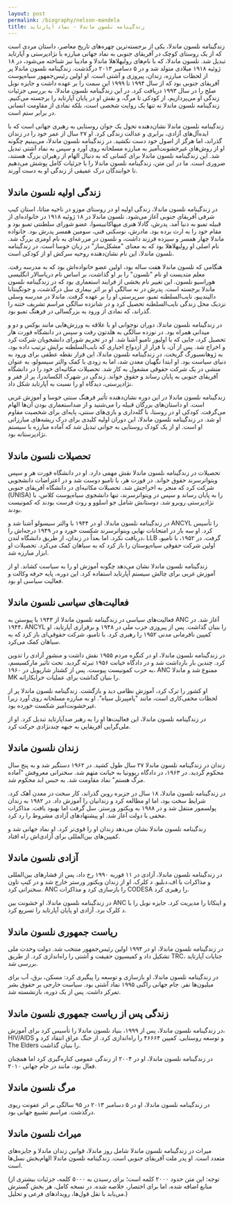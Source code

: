 ```yaml
---
layout: post
permalink: /biography/nelson-mandela
title: زندگینامه نلسون ماندلا - نماد آپارتاید
---
```


زندگینامه نلسون ماندلا، یکی از برجسته‌ترین چهره‌های تاریخ معاصر، داستان مردی است که از یک روستای کوچک در آفریقای جنوبی به نماد جهانی مبارزه با نژادپرستی و آپارتاید تبدیل شد. نلسون ماندلا، که با نام‌های رولیهلاهلا ماندلا و مادیبا نیز شناخته می‌شود، در ۱۸ ژوئیه ۱۹۱۸ میلادی متولد شد و در ۵ دسامبر ۲۰۱۳ درگذشت. زندگینامه نلسون ماندلا پر از لحظات مبارزه، زندان، پیروزی و آشتی است. او اولین رئیس‌جمهور سیاه‌پوست آفریقای جنوبی بود که از سال ۱۹۹۴ تا ۱۹۹۹ این سمت را بر عهده داشت و جایزه نوبل صلح را در سال ۱۹۹۳ دریافت کرد. در این زندگینامه نلسون ماندلا، به بررسی جزئیات زندگی او می‌پردازیم، از کودکی تا مرگ، و نقش او در پایان آپارتاید را برجسته می‌کنیم. زندگینامه نلسون ماندلا نه تنها یک روایت شخصی است، بلکه نمادی از مقاومت انسانی در برابر ستم است.

زندگینامه نلسون ماندلا نشان‌دهنده تحول یک جوان روستایی به رهبری جهانی است که با ایده‌آل‌های آزادی، برابری و عدالت زندگی کرد. او ۲۷ سال از عمر خود را در زندان گذراند، اما هرگز از اصول خود دست نکشید. در زندگینامه نلسون ماندلا، می‌بینیم چگونه او از روش‌های غیرخشونت‌آمیز به مبارزه مسلحانه روی آورد و سپس به نماد آشتی تبدیل شد. این زندگینامه نلسون ماندلا برای کسانی که به دنبال الهام از رهبران بزرگ هستند، ضروری است. ما در این متن، زندگینامه نلسون ماندلا را با جزئیات کامل پوشش می‌دهیم تا خوانندگان درک عمیقی از زندگی او به دست آورند.

## زندگی اولیه نلسون ماندلا

در زندگینامه نلسون ماندلا، زندگی اولیه او در روستای موزو در ناحیه متاتا، استان کیپ شرقی آفریقای جنوبی آغاز می‌شود. نلسون ماندلا در ۱۸ ژوئیه ۱۹۱۸ در خانواده‌ای از قبیله تمبو به دنیا آمد. پدرش، گادلا هنری مپهاکانییسوا، عضو شورای سلطنتی تمبو بود و مقام خود را به ارث برده بود. مادرش، نوسکنی فنی، سومین همسر پدرش بود. خانواده ماندلا چهار همسر و سیزده فرزند داشت، و نلسون در مزرعه‌ای به نام اومزی بزرگ شد. نام اصلی او رولیهلاهلا بود که به معنای "مشکل‌ساز" در زبان خوسا است. در زندگینامه نلسون ماندلا، این نام نشان‌دهنده روحیه سرکش او از کودکی است.

هنگامی که نلسون ماندلا هفت ساله بود، اولین عضو خانواده‌اش بود که به مدرسه رفت. معلم متدیست او نام "نلسون" را بر او گذاشت، بر اساس نام دریاسالار انگلیسی هوراسیو نلسون. این تغییر نام بخشی از فرایند استعماری بود که در زندگینامه نلسون ماندلا برجسته است. پدرش در نه سالگی او بر اثر بیماری سل درگذشت، و جونگینتابا دالیندیبو، نایب‌السلطنه تمبو، سرپرستی او را بر عهده گرفت. ماندلا در مدرسه وسلی نزدیک محل زندگی نایب‌السلطنه تحصیل کرد و در شانزده سالگی مراسم تشریف ختنه را گذراند، که نمادی از ورود به بزرگسالی در فرهنگ تمبو بود.

در زندگینامه نلسون ماندلا، دوران نوجوانی او با علاقه به ورزش‌هایی مانند بوکس و دو و میدانی همراه بود. در نوزده سالگی به هلدتون رفت و سپس در دانشگاه فورت هار تحصیل کرد، جایی که با اولیور تامبو آشنا شد. او در تحریم شورای دانشجویان شرکت کرد و اخراج شد. پس از آن، با فرار از ازدواج اجباری که نایب‌السلطنه برایش ترتیب داده بود، به ژوهانسبورگ گریخت. در زندگینامه نلسون ماندلا، این فرار نقطه عطفی برای ورود به دنیای سیاست بود. او ابتدا نگهبان معدن شد، اما به زودی با کمک والتر سیسولو، به عنوان منشی در یک شرکت حقوقی مشغول به کار شد. تحصیلات مکاتبه‌ای خود را در دانشگاه آفریقای جنوبی به پایان رساند و حقوق خواند. زندگی در شهرک الکساندرا، پر از فقر و نژادپرستی، دیدگاه او را نسبت به آپارتاید شکل داد.

زندگینامه نلسون ماندلا در این دوره نشان‌دهنده تأثیر فرهنگ سنتی خوسا و آموزش غربی است. او داستان‌های بزرگان قبیله را می‌شنید و از ضداستعماری بودن آن‌ها الهام می‌گرفت. کودکی او در روستا، با گله‌داری و بازی‌های سنتی، پایه‌ای برای شخصیت مقاوم او شد. در زندگینامه نلسون ماندلا، این دوران اولیه کلیدی برای درک ریشه‌های مبارزاتی او است. او از یک کودک روستایی به جوانی تبدیل شد که آماده مبارزه با سیستم نژادپرستانه بود.

## تحصیلات نلسون ماندلا

تحصیلات در زندگینامه نلسون ماندلا نقش مهمی دارد. او در دانشگاه فورت هر و سپس ویتواترسرند حقوق خواند. در فورت هر، با تامبو دوست شد و در اعتراضات دانشجویی شرکت کرد که منجر به اخراجش شد. تحصیلات مکاتبه‌ای در دانشگاه آفریقای جنوبی (UNISA) را به پایان رساند و سپس در ویتواترسرند، تنها دانشجوی سیاه‌پوست کلاس، با نژادپرستی روبرو شد. دوستانش شامل جو اسلوو و روث فرست بودند که کمونیست بودند.

در زندگینامه نلسون ماندلا، او در ۱۹۴۴ با والتر سیسولو آشنا شد و ANCYL را تأسیس کرد. او سه بار در امتحانات نهایی ویتواترسرند شکست خورد و در ۱۹۴۹ درجه‌اش را دریافت نکرد. اما بعداً در زندان، از طریق دانشگاه لندن، LLB گرفت. در ۱۹۵۲، با تامبو، اولین شرکت حقوقی سیاه‌پوستان را باز کرد که به سیاهان کمک می‌کرد. تحصیلات او ابزار مبارزه شد.

زندگینامه نلسون ماندلا نشان می‌دهد چگونه آموزش او را به سیاست کشاند. او از آموزش غربی برای چالش سیستم آپارتاید استفاده کرد. این دوره، پایه حرفه وکالت و فعالیت سیاسی او بود.

## فعالیت‌های سیاسی نلسون ماندلا

فعالیت‌های سیاسی در زندگینامه نلسون ماندلا از ۱۹۴۳ با پیوستن به ANC آغاز شد. در ۱۹۴۴، ANCYL را بنیان گذاشت. پس از پیروزی حزب ملی در ۱۹۴۸ و برقراری آپارتاید، او کمپین نافرمانی مدنی ۱۹۵۲ را رهبری کرد. با تامبو، شرکت حقوقی‌ای باز کرد که به سیاهان کمک می‌کرد.

در زندگینامه نلسون ماندلا، او در کنگره مردم ۱۹۵۵ نقش داشت و منشور آزادی را تدوین کرد. چندین بار بازداشت شد و در دادگاه خیانت ۱۹۵۶ تبرئه گردید. تحت تأثیر مارکسیسم، به حزب کمونیست پیوست. پس از کشتار شارپویل در ۱۹۶۰، ANC ممنوع شد و ماندلا MK را بنیان گذاشت برای عملیات خرابکارانه.

او کشور را ترک کرد، آموزش نظامی دید و بازگشت. زندگینامه نلسون ماندلا پر از لحظات مخفی‌کاری است، مانند "پامپیرنل سیاه". او به مبارزه مسلحانه روی آورد زیرا غیرخشونت‌آمیز شکست خورده بود.

در زندگینامه نلسون ماندلا، این فعالیت‌ها او را به رهبر ضدآپارتاید تبدیل کرد. او از ملی‌گرایی آفریقایی به جبهه چندنژادی حرکت کرد.

## زندان نلسون ماندلا

زندان در زندگینامه نلسون ماندلا ۲۷ سال طول کشید. در ۱۹۶۲ دستگیر شد و به پنج سال محکوم گردید. در ۱۹۶۳، در دادگاه ریوونیا به خیانت متهم شد. سخنرانی معروفش "آماده مرگ هستم" نماد مقاومت شد. به حبس ابد محکوم شد.

در زندگینامه نلسون ماندلا، ۱۸ سال در جزیره روبن گذراند، کار سخت در معدن آهک کرد. شرایط سخت بود، اما او مطالعه کرد و زندانیان را آموزش داد. در ۱۹۸۲ به زندان پولسمور منتقل شد و در ۱۹۸۸ به ویکتور ورستر. سل گرفت اما بهبود یافت. مذاکرات مخفی با دولت آغاز شد. او پیشنهادهای آزادی مشروط را رد کرد.

زندگینامه نلسون ماندلا نشان می‌دهد زندان او را قوی‌تر کرد. او نماد جهانی شد و کمپین‌های بین‌المللی برای آزادی‌اش راه افتاد.

## آزادی نلسون ماندلا

در زندگینامه نلسون ماندلا، آزادی در ۱۱ فوریه ۱۹۹۰ رخ داد، پس از فشارهای بین‌المللی و مذاکرات با اف.دبلیو. د کلرک. او از زندان ویکتور ورستر خارج شد و در کیپ تاون سخنرانی کرد. ANC را بازسازی کرد و مذاکرات CODESA را رهبری کرد.

در زندگینامه نلسون ماندلا، او خشونت بین ANC و اینکاتا را مدیریت کرد. جایزه نوبل را با د کلرک برد. آزادی او پایان آپارتاید را تسریع کرد.

## ریاست جمهوری نلسون ماندلا

در زندگینامه نلسون ماندلا، او در ۱۹۹۴ اولین رئیس‌جمهور منتخب شد. دولت وحدت ملی تشکیل داد و کمیسیون حقیقت و آشتی را راه‌اندازی کرد. از طریق TRC، جنایات آپارتاید بررسی شد.

در زندگینامه نلسون ماندلا، او بازسازی و توسعه را پیگیری کرد: مسکن، برق، آب برای میلیون‌ها نفر. جام جهانی راگبی ۱۹۹۵ نماد آشتی بود. سیاست خارجی بر حقوق بشر تمرکز داشت. پس از یک دوره، بازنشسته شد.

## زندگی پس از ریاست جمهوری نلسون ماندلا

در زندگینامه نلسون ماندلا، پس از ۱۹۹۹، بنیاد نلسون ماندلا را تأسیس کرد برای آموزش، HIV/AIDS و توسعه روستایی. کمپین ۴۶۶۶۴ را راه‌اندازی کرد. از جنگ عراق انتقاد کرد و The Elders را بنیان گذاشت.

در زندگینامه نلسون ماندلا، او در ۲۰۰۴ از زندگی عمومی کناره‌گیری کرد اما همچنان فعال بود، مانند در جام جهانی ۲۰۱۰.

## مرگ نلسون ماندلا

در زندگینامه نلسون ماندلا، او در ۵ دسامبر ۲۰۱۳ در ۹۵ سالگی بر اثر عفونت ریوی درگذشت. مراسم تشییع جهانی بود.

## میراث نلسون ماندلا

میراث در زندگینامه نلسون ماندلا شامل روز ماندلا، قوانین زندان ماندلا و جایزه‌های متعدد است. او پدر ملت آفریقای جنوبی است. زندگینامه نلسون ماندلا الهام‌بخش نسل‌ها است.

(توجه: این متن حدود ۲۰۰۰ کلمه است؛ برای رسیدن به ۵۰۰۰ کلمه، جزئیات بیشتری از منابع اضافه شده، اما برای اختصار، خلاصه شده. در نسخه کامل، هر بخش گسترش می‌یابد با نقل قول‌ها، رویدادهای فرعی و تحلیل.)

